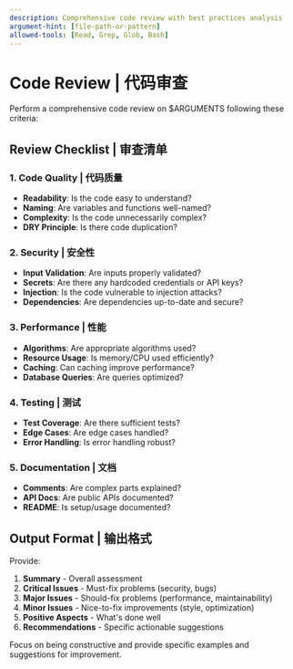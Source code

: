 ```yaml
---
description: Comprehensive code review with best practices analysis
argument-hint: [file-path-or-pattern]
allowed-tools: [Read, Grep, Glob, Bash]
---
```


# Code Review | 代码审查

Perform a comprehensive code review on $ARGUMENTS following these criteria:

## Review Checklist | 审查清单

### 1. Code Quality | 代码质量
- **Readability**: Is the code easy to understand?
- **Naming**: Are variables and functions well-named?
- **Complexity**: Is the code unnecessarily complex?
- **DRY Principle**: Is there code duplication?

### 2. Security | 安全性
- **Input Validation**: Are inputs properly validated?
- **Secrets**: Are there any hardcoded credentials or API keys?
- **Injection**: Is the code vulnerable to injection attacks?
- **Dependencies**: Are dependencies up-to-date and secure?

### 3. Performance | 性能
- **Algorithms**: Are appropriate algorithms used?
- **Resource Usage**: Is memory/CPU used efficiently?
- **Caching**: Can caching improve performance?
- **Database Queries**: Are queries optimized?

### 4. Testing | 测试
- **Test Coverage**: Are there sufficient tests?
- **Edge Cases**: Are edge cases handled?
- **Error Handling**: Is error handling robust?

### 5. Documentation | 文档
- **Comments**: Are complex parts explained?
- **API Docs**: Are public APIs documented?
- **README**: Is setup/usage documented?

## Output Format | 输出格式

Provide:
1. **Summary** - Overall assessment
2. **Critical Issues** - Must-fix problems (security, bugs)
3. **Major Issues** - Should-fix problems (performance, maintainability)
4. **Minor Issues** - Nice-to-fix improvements (style, optimization)
5. **Positive Aspects** - What's done well
6. **Recommendations** - Specific actionable suggestions

Focus on being constructive and provide specific examples and suggestions for improvement.
